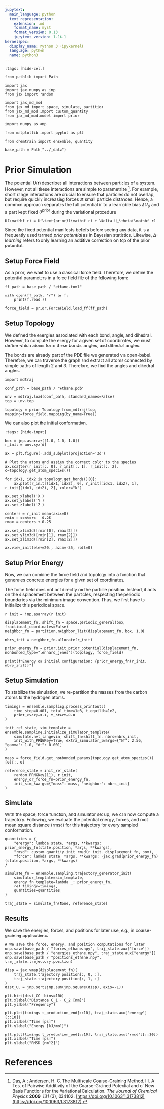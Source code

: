 ```yaml
---
jupytext:
  main_language: python
  text_representation:
    extension: .md
    format_name: myst
    format_version: 0.13
    jupytext_version: 1.16.1
kernelspec:
  display_name: Python 3 (ipykernel)
  language: python
  name: python3
---
```


```{code-cell}
:tags: [hide-cell]

from pathlib import Path

import jax
import jax.numpy as jnp
from jax import random

import jax_md_mod
from jax_md import space, simulate, partition
from jax_md_mod import custom_quantity
from jax_md_mod.model import prior

import numpy as onp

from matplotlib import pyplot as plt

from chemtrain import ensemble, quantity

base_path = Path("../_data")
```

# Prior Simulation

The potential $U(\mathbf r)$ describes all interactions between particles of
a system.
However, not all these interactions are simple to parametrize [^Das2009].
For example, short range interactions are crucial to ensure that particles do
not overlap, but require quickly increasing forces at small particle distances.
Hence, a common approach separates the full potential in to a learnable bias
$\Delta U_\theta$ and a part kept fixed $U^\text{prior}$ during the variational
procedure

```{math}
U(\mathbf r) = U^\text{prior}(\mathbf r) + \Delta U_\theta(\mathbf r)
```

Since the fixed potential manifests beliefs before seeing any data, it is
a frequently used termed *prior potential* as in Bayesian statistics.
Likewise, $\Delta$*-learning* refers to only learning an additive
correction on top of the prior potential.

## Setup Force Field

As a prior, we want to use a classical force field.
Therefore, we define the potential parameters in a force field file of the following form:

```{code-cell}
ff_path = base_path / "ethane.toml"

with open(ff_path, "r") as f:
    print(f.read())
    
force_field = prior.ForceField.load_ff(ff_path)
```

## Setup Topology

We defined the energies associated with each bond, angle, and dihedral.
However, to compute the energy for a given set of coordinates, we must define
which atoms form these bonds, angles, and dihedral angles.

The bonds are already part of the PDB file we generated via open-babel.
Therefore, we can traverse the graph and extract all atoms
connected by simple paths of length 2 and 3.
Therefore, we find the angles and dihedral angles.

```{code-cell}
import mdtraj

conf_path = base_path / "ethane.pdb"

unv = mdtraj.load(conf_path, standard_names=False)
top = unv.top

topology = prior.Topology.from_mdtraj(top, mapping=force_field.mapping(by_name=True))
```

We can also plot the initial conformation. 

```{code-cell}
:tags: [hide-input]

box = jnp.asarray([1.0, 1.0, 1.0])
r_init = unv.xyz[0]

ax = plt.figure().add_subplot(projection='3d')

# Plot the atoms and assign the correct color to the species
ax.scatter(r_init[:, 0], r_init[:, 1], r_init[:, 2], c=topology.get_atom_species())

for idx1, idx2 in topology.get_bonds()[0]:
    ax.plot(r_init[(idx1, idx2), 0], r_init[(idx1, idx2), 1], r_init[(idx1, idx2), 2], color="k")

ax.set_xlabel('X')
ax.set_ylabel('Y')
ax.set_zlabel('Z')

centers = r_init.mean(axis=0)
rmin = centers - 0.25
rmax = centers + 0.25

ax.set_xlim3d([rmin[0], rmax[2]])
ax.set_ylim3d([rmin[1], rmax[2]])
ax.set_zlim3d([rmin[2], rmax[2]])

ax.view_init(elev=20., azim=-35, roll=0)
```

## Setup Prior Energy

Now, we can combine the force field and topology into a function that generates
concrete energies for a given set of coordinates.

The force field does not act directly on the particle position.
Instead, it acts on the displacement between the particles, respecting the
periodic boundaries via the minimum image convention.
Thus, we first have to initialize this periodical space.

```{code-cell}
r_init = jnp.asarray(r_init)

displacement_fn, shift_fn = space.periodic_general(box, fractional_coordinates=False)
neighbor_fn = partition.neighbor_list(displacement_fn, box, 1.0)

nbrs_init = neighbor_fn.allocate(r_init)

prior_energy_fn = prior.init_prior_potential(displacement_fn, nonbonded_type="lennard_jones")(topology, force_field)

print(f"Energy on initial configuration: {prior_energy_fn(r_init, nbrs_init)}")
```

## Setup Simulation

To stabilize the simulation, we re-partition the masses from the carbon atoms
to the hydrogen atoms.


```{code-cell}
timings = ensemble.sampling.process_printouts(
    time_step=0.001, total_time=1e3, t_equilib=1e2,
    print_every=0.1, t_start=0.0
)

init_ref_state, sim_template = ensemble.sampling.initialize_simulator_template(
    simulate.nvt_langevin, shift_fn=shift_fn, nbrs=nbrs_init,
    init_with_PRNGKey=True, extra_simulator_kwargs={"kT": 2.56, "gamma": 1.0, "dt": 0.001}
)

mass = force_field.get_nonbonded_params(topology.get_atom_species())[0][:, 0]

reference_state = init_ref_state(
    random.PRNGKey(11), r_init,
    energy_or_force_fn=prior_energy_fn,
    init_sim_kwargs={"mass": mass, "neighbor": nbrs_init}
)
```

## Simulate

With the space, force function, and simulator set up, we can now compute a trajectory.
Following, we evaluate the potential energy, forces, and root mean
square distance (rmsd) for this trajectory for every sampled conformation.

```{code-cell}
quantities = {
    "energy": lambda state, *args, **kwargs: prior_energy_fn(state.position, *args, **kwargs),
    "rmsd": custom_quantity.init_rmsd(r_init, displacement_fn, box),
    "force": lambda state, *args, **kwargs: -jax.grad(prior_energy_fn)(state.position, *args, **kwargs)
}

simulate_fn = ensemble.sampling.trajectory_generator_init(
    simulator_template=sim_template,
    energy_fn_template=lambda _: prior_energy_fn,
    ref_timings=timings,
    quantities=quantities,
)

traj_state = simulate_fn(None, reference_state)
```

## Results

We save the energies, forces, and positions for later use, e.g., in coarse-graining applications.

```{code-cell}
# We save the force, energy, and position computations for later
onp.save(base_path / "forces_ethane.npy", traj_state.aux["force"])
onp.save(base_path / "energies_ethane.npy", traj_state.aux["energy"])
onp.save(base_path / "positions_ethane.npy", traj_state.trajectory.position)
```

```{code-cell}
disp = jax.vmap(displacement_fn)(
    traj_state.trajectory.position[:, 0, :],
    traj_state.trajectory.position[:, 1, :]
)
dist_CC = jnp.sqrt(jnp.sum(jnp.square(disp), axis=-1))

plt.hist(dist_CC, bins=100)
plt.xlabel("Distance C_1 - C_2 [nm]")
plt.ylabel("Frequency")
```

```{code-cell}
plt.plot(timings.t_production_end[::10], traj_state.aux["energy"][::10])
plt.xlabel("Time [ps]")
plt.ylabel("Energy [kJ/mol]")
```

```{code-cell}
plt.plot(timings.t_production_end[::10], traj_state.aux["rmsd"][::10])
plt.xlabel("Time [ps]")
plt.ylabel("RMSD [nm^2]")
```

# References

[^Das2009]: Das, A.; Andersen, H. C. The Multiscale Coarse-Graining Method. III. A Test of Pairwise Additivity of the Coarse-Grained Potential and of New Basis Functions for the Variational Calculation. _The Journal of Chemical Physics_ **2009**, _131_ (3), 034102. [https://doi.org/10.1063/1.3173812](https://doi.org/10.1063/1.3173812).
